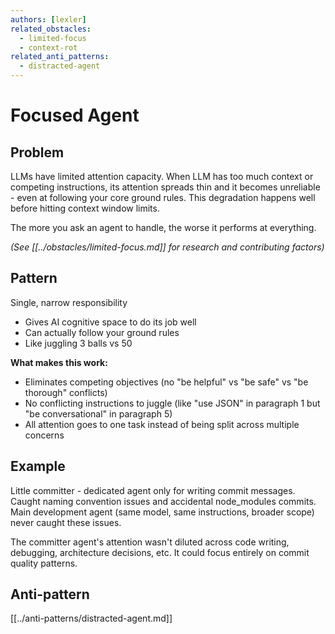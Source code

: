 ```yaml
---
authors: [lexler]
related_obstacles:
  - limited-focus
  - context-rot
related_anti_patterns:
  - distracted-agent
---
```


# Focused Agent

## Problem
LLMs have limited attention capacity. When LLM has too much context or competing instructions, its attention spreads thin and it becomes unreliable - even at following your core ground rules. This degradation happens well before hitting context window limits.

The more you ask an agent to handle, the worse it performs at everything.

_(See [[../obstacles/limited-focus.md]] for research and contributing factors)_

## Pattern
Single, narrow responsibility
- Gives AI cognitive space to do its job well
- Can actually follow your ground rules
- Like juggling 3 balls vs 50

**What makes this work:**
- Eliminates competing objectives (no "be helpful" vs "be safe" vs "be thorough" conflicts)
- No conflicting instructions to juggle (like "use JSON" in paragraph 1 but "be conversational" in paragraph 5)
- All attention goes to one task instead of being split across multiple concerns

## Example
Little committer - dedicated agent only for writing commit messages. Caught naming convention issues and accidental node_modules commits. Main development agent (same model, same instructions, broader scope) never caught these issues.

The committer agent's attention wasn't diluted across code writing, debugging, architecture decisions, etc. It could focus entirely on commit quality patterns.

## Anti-pattern
[[../anti-patterns/distracted-agent.md]]